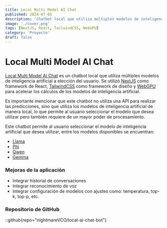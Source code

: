 ```yaml
---
title: Local Multi Model AI Chat
published: 2024-07-05
description: 'Chatbot local que utiliza múltiples modelos de inteligencia artificial a elección del usuario.'
image: './cover.png'
tags: [NextJS, React, TailwindCSS, WebGPU]
category: 'Proyecto'
draft: false
---
```


# Local Multi Model AI Chat

[Local Multi Model AI Chat](https://local-ai-chat-bot-vc.vercel.app/) es un chatbot local que utiliza múltiples modelos de inteligencia artificial a elección del usuario. Se utilizó [NextJS](https://nextjs.org/) como framework de React, [TailwindCSS](https://tailwindcss.com) como framework de diseño y [WebGPU](https://gpuweb.github.io/gpuweb/) para acelerar los cálculos de los modelos de inteligencia artificial.

Es importante mencionar que este chatbot no utiliza una API para realizar las predicciones, sino que utiliza los modelos de inteligencia artificial de manera local, lo que permite al usuario seleccionar el modelo que desea utilizar pero también requiere de un mayor poder de procesamiento.

Este chatbot permite al usuario seleccionar el modelo de inteligencia artificial que desea utilizar, entre los modelos disponibles se encuentran:

- [Llama](https://llama.meta.com/)
- [Phi](https://azure.microsoft.com/en-us/products/phi-3)
- [Qwen](https://github.com/QwenLM/Qwen)
- [Gemma](https://ai.google.dev/gemma)

### Mejoras de la aplicación

- Integrar historial de conversaciones
- Integrar reconocimiento de voz
- Integrar configuración de modelos con ajustes como: temperatura, top-k, top-p, etc.

### Repositorio de GitHub

::github{repo="nightmareVCO/local-ai-chat-bot"}
